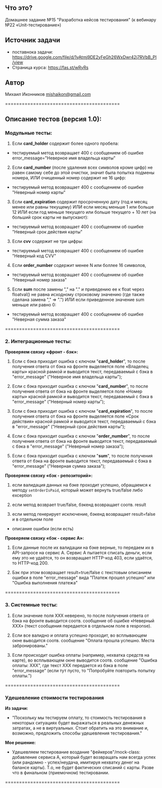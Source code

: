 ## Что это? 
Домашнее задание №15 "Разработка кейсов тестирования"
(к вебинару №22 «Unit-тестирование»)

## Источник задачи
* поставнока задачи:
https://drive.google.com/file/d/1yAtmj9DE2yFeGh26WxDwr42j7RVbB_PI/view
* Страница курса: https://fas.st/wRyRs

## Автор
Михаил Иконников <mishaikon@gmail.com>

=========================================

## Описание тестов (версия 1.0):

### Модульные тесты:

1. Если **card_holder** содержит более одного пробела: 
- тестируемый метод возвращает 400 с сообщением об ошибке
   error_message="Неверное имя владельца карты"

2. Если **card_number** (после удаления всех символов кроме цифр) не равен самому себе
   до этой очистки, значит была попытка подмены номера,
   ИЛИ очищенный номер содержит не 16 цифр:
- тестируемый метод возвращает 400 с сообщением об ошибке "Неверный номер карты"

3. Если **card_expiration** содержит просроченную дату (год и месяц менее или равны текущему)
   ИЛИ если месяц меньше 1 или больше 12
   ИЛИ если год меньше текущего или больше текущего + 10 лет
   (на больший срок карты не выпускают):
- тестируемый метод возвращает 400 с сообщением об ошибке "Неверный срок действия карты"

3. Если **cvv** содержит не три цифры:
- тестируемый метод возвращает 400 с сообщением об ошибке "Неверный код CVV"

4. Если **order_number** содержит менее N или боллее 16 символов,
- тестируемый метод возвращает 400 с сообщением об ошибке "Неверный номер заказа"

5. Если **sum** после замены "," на "." и приведению ее к float через floatval() не равна
   исходному строковому значению (где также сделана замена "," => ".")
   ИЛИ если приведенное значение sum меньше или равно 0:
- тестируемый метод возвращает 400 с сообщением об ошибке "Неверная сумма заказа"

=========================================

###  2. Интеграционные тесты:

**Проверяем связку «фронт - бэк»:**

1. Если с бэка приходит ошибка с ключом "**card_holder**",
   то после получения ответа от бэка на фронте выделяется поле
   «Владелец карты» красной рамкой и выводится текст, передаваемый с бэка в "error_message"
   ("Неверное имя владельца карты");

2. Если с бэка приходит ошибка с ключом "**card_number**",
   то после получения ответа от бэка на фронте выделяется поле
   «Номер карты» красной рамкой и выводится текст, передаваемый с бэка в "error_message"
   ("Неверный номер карты");

3. Если с бэка приходит ошибка с ключом "**card_expiration**",
   то после получения ответа от бэка на фронте выделяется поле
   «Срок действия» красной рамкой и выводится текст, передаваемый с бэка в "error_message"
   ("Неверный срок действия карты");

4. Если с бэка приходит ошибка с ключом "**order_number**",
   то после получения ответа от бэка на фронте выводится текст, передаваемый с бэка
   в "error_message"
   ("Неверный номер заказа");

5. Если с бэка приходит ошибка с ключом "**sum**",
   то после получения ответа от бэка на фронте выводится текст, передаваемый с бэка
   в "error_message"
   ("Неверная сумма заказа");

**Проверяем связку «бэк - репозиторий»:**

1. если валидация данных на бэке проходит успешно, обращаемся к методу ``setOrderIsPaid``,
   который может вернуть true/false либо exception

2. если метод возврает true/false, бэкенд возвращает соотв. result

3. если метод генерирует исключение, бэкенд возвращает result=false и в отдельном поле
- описание ошибки (если есть)

**Проверяем связку «бэк - сервис А»:**

1. Если данные после их валидации на бэке верные, то передаем их в API-запросе на сервис A.
   Сервис A пытается списать деньги, если ему это не удаётся, то он возвращает
   HTTP-код 403, если удаётся, то HTTP-код 200.

2. Бэк при этом возвращает result=true/false c текстовым описанием ошибки
   в поле "error_message"
   вида "Платеж прошел успешно" или "Ошибка выполнения платежа"

=========================================

###  3. Системные тесты:

1. Если значение поля ХХХ неверено, то после получения ответа от бэка на фронте
   выводится соотв. сообщение об ошибке «Неверный ХХХ» (текст сообщения передается
   в отдельном поле в response).

2. Если все валидно и оплата успешно проходит, во всплывающем окне выводится
   соотв. сообщение "Оплата прошла успешно. Места забронированы."

3. Если происходит ошибка оплаты (например, нехватка средств на карте),
   во всплывающем окне выводится соотв. сообщение
   "Ошибка оплаты: ХХХ", где текст ХХХ передается из бэка в поле "error_message"
   (если тут пусто, то "Попробуйте повторить попытку оплаты.")

=========================================

### Удешевление стоимости тестирования 

**Из задачи:**
* "Поскольку мы тестируем оплату, то стоимость тестирования в
некоторых ситуациях будет выражаться в реальных денежных затратах,
а не в виртуальных. Стоит обратить на это внимание и, возможно,
предложить способы удешевления тестирования."

**Мое решение:**
* Удешевляем тестирование воздание "фейкеров"/mock-class:
добавление сервиса А, который будет возвращать нам всегда успех
(или рандомно - успех/неудача, имитируя нехватку денег на балансе карты).
Т.о, не будет фактических списаний с карты.
Разве что в финальном (приемочном) тестировании.

=========================================